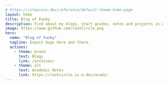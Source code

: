 ```yaml
---
# https://vitepress.dev/reference/default-theme-home-page
layout: home
title: Blog of Funky
description: Find about my blogs, start guides, notes and projects in one place!
image: https://www.github.com/rootCircle.png
hero:
  name: "Blog of Funky"
  tagline: Expect bugs here and there.
  actions:
    - theme: brand
      text: Blogs
      link: /archives/
    - theme: alt
      text: Academic Notes
      link: https://rootcircle.is-a.dev/acads/
---
```




<script setup>
import { VPTeamMembers } from 'vitepress/theme'

const members = [
  {
    avatar: 'https://www.github.com/rootCircle.png',
    name: 'rootCircle',
    title: 'Creator',
    links: [
      { icon: 'github', link: 'https://github.com/rootCircle' }
    ]
  },
]
</script>

<VPTeamMembers size="small" :members="members" />
